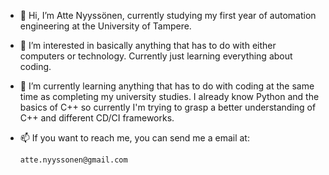 - 👋 Hi, I’m  Atte Nyyssönen, currently studying my first year of automation engineering at the University of Tampere.

- 👀 I’m interested in basically anything that has to do with either computers or technology. Currently just learning everything about coding.

- 🌱 I’m currently learning anything that has to do with coding at the same time as completing my university studies. I already know Python and the basics of C++ so currently I'm trying to grasp a better understanding of C++ and different CD/CI frameworks.

- 📫 If you want to reach me, you can send me a email at:

      atte.nyyssonen@gmail.com

<!---
AtteNyyssonen/AtteNyyssonen is a ✨ special ✨ repository because its `README.md` (this file) appears on your GitHub profile.
You can click the Preview link to take a look at your changes.
--->
